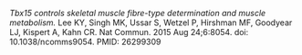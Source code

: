 ---
---
_Tbx15 controls skeletal muscle fibre-type determination and muscle metabolism._
Lee KY, Singh MK, Ussar S, Wetzel P, Hirshman MF, Goodyear LJ, Kispert A, Kahn CR.
Nat Commun. 2015 Aug 24;6:8054. doi: 10.1038/ncomms9054.
PMID: 26299309
